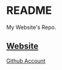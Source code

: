 # README
My Website's Repo.

[Website](https://dz-void.github.io/Main/)
---
[Github Account](https://github.com/dz-void)
